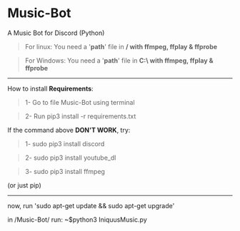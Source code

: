# Music-Bot
A Music Bot for Discord (Python)

> For linux: You need a '**path**' file in **/ with ffmpeg, ffplay & ffprobe**

> For Windows: You need a '**path**' file in **C:\ with ffmpeg, ffplay & ffprobe**
_____________________________________________________________________

How to install **Requirements**:

> 1- Go to file Music-Bot using terminal

> 2- Run pip3 install -r requirements.txt

If the command above **DON'T WORK**, try:

> 1- sudo pip3 install discord

> 2- sudo pip3 install youtube_dl

> 3- sudo pip3 install ffmpeg

(or just pip)

_____________________________________________________________________
now, run 'sudo apt-get update && sudo apt-get upgrade'

in /Music-Bot/ run: ~$python3 IniquusMusic.py
